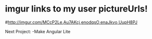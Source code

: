 # imgur links to my user pictureUrls!
#http://imgur.com/MCcP2Le,Au7AKcj,enodqsO,enaJkvo,UupH8PJ



Next Project:
-Make Angular Lite
